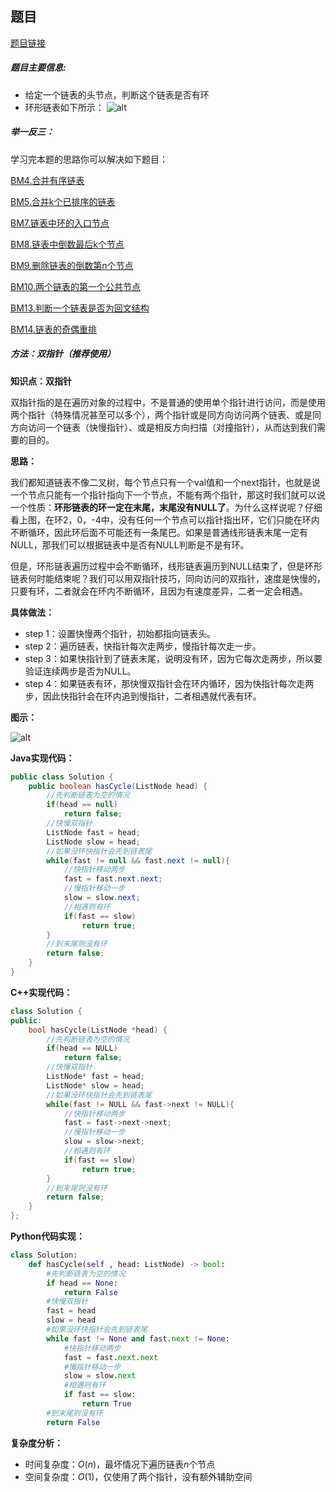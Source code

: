 ## 题目
[题目链接](https://www.nowcoder.com/practice/650474f313294468a4ded3ce0f7898b9?tpId=196&tqId=605&sourceUrl=/exam/oj&channenl=wgithub&fromPut=wgithub)

##### 题目主要信息:
- 给定一个链表的头节点，判断这个链表是否有环
- 环形链表如下所示：
![alt](https://uploadfiles.nowcoder.com/images/20220224/397721558_1645667358891/D2B5CA33BD970F64A6301FA75AE2EB22)

##### 举一反三：

学习完本题的思路你可以解决如下题目：

[BM4.合并有序链表](https://www.nowcoder.com/practice/a479a3f0c4554867b35356e0d57cf03d?tpId=295&sfm=html&channel=nowcoder)

[BM5.合并k个已排序的链表](https://www.nowcoder.com/practice/65cfde9e5b9b4cf2b6bafa5f3ef33fa6?tpId=295&sfm=html&channel=nowcoder)

[BM7.链表中环的入口节点](https://www.nowcoder.com/practice/6e630519bf86480296d0f1c868d425ad?tpId=295&sfm=html&channel=nowcoder)

[BM8.链表中倒数最后k个节点](https://www.nowcoder.com/practice/886370fe658f41b498d40fb34ae76ff9?tpId=295&sfm=html&channel=nowcoder)

[BM9.删除链表的倒数第n个节点](https://www.nowcoder.com/practice/f95dcdafbde44b22a6d741baf71653f6?tpId=295&sfm=html&channel=nowcoder)

[BM10.两个链表的第一个公共节点](https://www.nowcoder.com/practice/6ab1d9a29e88450685099d45c9e31e46?tpId=295&sfm=html&channel=nowcoder)

[BM13.判断一个链表是否为回文结构](https://www.nowcoder.com/practice/3fed228444e740c8be66232ce8b87c2f?tpId=295&sfm=html&channel=nowcoder)

[BM14.链表的奇偶重排](https://www.nowcoder.com/practice/02bf49ea45cd486daa031614f9bd6fc3?tpId=295&sfm=html&channel=nowcoder)

##### 方法：双指针（推荐使用）

**知识点：双指针**

双指针指的是在遍历对象的过程中，不是普通的使用单个指针进行访问，而是使用两个指针（特殊情况甚至可以多个），两个指针或是同方向访问两个链表、或是同方向访问一个链表（快慢指针）、或是相反方向扫描（对撞指针），从而达到我们需要的目的。

**思路：**

我们都知道链表不像二叉树，每个节点只有一个val值和一个next指针，也就是说一个节点只能有一个指针指向下一个节点，不能有两个指针，那这时我们就可以说一个性质：**环形链表的环一定在末尾，末尾没有NULL了**。为什么这样说呢？仔细看上图，在环2，0，-4中，没有任何一个节点可以指针指出环，它们只能在环内不断循环，因此环后面不可能还有一条尾巴。如果是普通线形链表末尾一定有NULL，那我们可以根据链表中是否有NULL判断是不是有环。

但是，环形链表遍历过程中会不断循环，线形链表遍历到NULL结束了，但是环形链表何时能结束呢？我们可以用双指针技巧，同向访问的双指针，速度是快慢的，只要有环，二者就会在环内不断循环，且因为有速度差异，二者一定会相遇。

**具体做法：**

- step 1：设置快慢两个指针，初始都指向链表头。
- step 2：遍历链表，快指针每次走两步，慢指针每次走一步。
- step 3：如果快指针到了链表末尾，说明没有环，因为它每次走两步，所以要验证连续两步是否为NULL。
- step 4：如果链表有环，那快慢双指针会在环内循环，因为快指针每次走两步，因此快指针会在环内追到慢指针，二者相遇就代表有环。

**图示：**

![alt](https://uploadfiles.nowcoder.com/images/20220224/397721558_1645668380741/C347FCC1F1A8B382DBF0D7DD7325B25B)

**Java实现代码：**
```java
public class Solution {
    public boolean hasCycle(ListNode head) {
        //先判断链表为空的情况
        if(head == null) 
            return false;
        //快慢双指针
        ListNode fast = head; 
        ListNode slow = head;
        //如果没环快指针会先到链表尾
        while(fast != null && fast.next != null){ 
            //快指针移动两步
            fast = fast.next.next; 
            //慢指针移动一步
            slow = slow.next; 
            //相遇则有环
            if(fast == slow) 
                return true;
        }
        //到末尾则没有环
        return false; 
    }
}
```
**C++实现代码：**
```cpp
class Solution {
public:
    bool hasCycle(ListNode *head) {
        //先判断链表为空的情况
        if(head == NULL) 
            return false;
        //快慢双指针
        ListNode* fast = head; 
        ListNode* slow = head;
        //如果没环快指针会先到链表尾
        while(fast != NULL && fast->next != NULL){ 
            //快指针移动两步
            fast = fast->next->next; 
            //慢指针移动一步
            slow = slow->next;
            //相遇则有环 
            if(fast == slow) 
                return true;
        }
        //到末尾则没有环
        return false; 
    }
};
```
**Python代码实现：**
```python
class Solution:
    def hasCycle(self , head: ListNode) -> bool:
        #先判断链表为空的情况
        if head == None: 
            return False
        #快慢双指针
        fast = head 
        slow = head
        #如果没环快指针会先到链表尾
        while fast != None and fast.next != None: 
            #快指针移动两步
            fast = fast.next.next 
            #慢指针移动一步
            slow = slow.next 
            #相遇则有环
            if fast == slow: 
                return True
        #到末尾则没有环
        return False 
```
**复杂度分析：**
- 时间复杂度：$O(n)$，最坏情况下遍历链表$n$个节点
- 空间复杂度：$O(1)$，仅使用了两个指针，没有额外辅助空间
